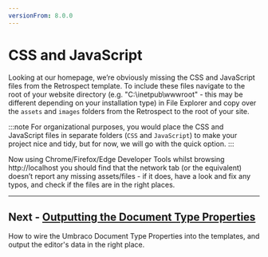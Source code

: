 ```yaml
---
versionFrom: 8.0.0
---
```

# CSS and JavaScript

Looking at our homepage, we’re obviously missing the CSS and JavaScript files from the Retrospect template. To include these files navigate to the root of your website directory (e.g. "C:\inetpub\wwwroot" - this may be different depending on your installation type) in File Explorer and copy over the `assets` and `images` folders from the Retrospect to the root of your site.

:::note
For organizational purposes, you would place the CSS and JavaScript files in separate folders (`CSS` and `JavaScript`) to make your project nice and tidy, but for now, we will go with the quick option.
:::

Now using Chrome/Firefox/Edge Developer Tools whilst browsing http://localhost you should find that the network tab (or the equivalent) doesn’t report any missing assets/files - if it does, have a look and fix any typos, and check if the files are in the right places. 

---

## Next - [Outputting the Document Type Properties](../Outputting-the-Document-Type-Properties/index-v8.md)
How to wire the Umbraco Document Type Properties into the templates, and output the editor's data in the right place.
